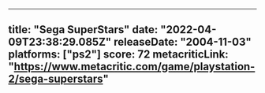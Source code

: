 
---
title: "Sega SuperStars"
date: "2022-04-09T23:38:29.085Z"
releaseDate: "2004-11-03"
platforms: ["ps2"]
score: 72
metacriticLink: "https://www.metacritic.com/game/playstation-2/sega-superstars"
---
